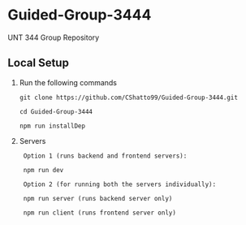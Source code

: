 # Guided-Group-3444

UNT 344 Group Repository

## Local Setup
1. Run the following commands
    ```
    git clone https://github.com/CShatto99/Guided-Group-3444.git
    
    cd Guided-Group-3444
    
    npm run installDep
    ```
2. Servers
   ```
    Option 1 (runs backend and frontend servers):
    
    npm run dev
    
    Option 2 (for running both the servers individually):
    
    npm run server (runs backend server only)
    
    npm run client (runs frontend server only)
    ```

